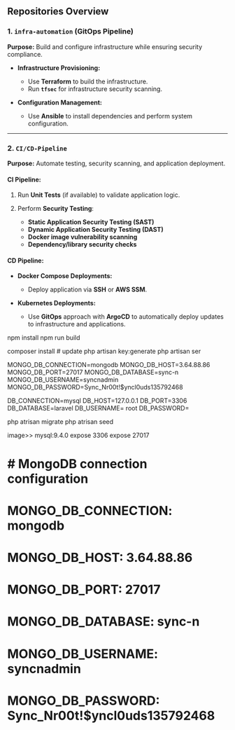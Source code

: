 ## **Repositories Overview**

### **1. `infra-automation` (GitOps Pipeline)**

**Purpose:** Build and configure infrastructure while ensuring security compliance.

* **Infrastructure Provisioning:**

  * Use **Terraform** to build the infrastructure.
  * Run **`tfsec`** for infrastructure security scanning.
* **Configuration Management:**

  * Use **Ansible** to install dependencies and perform system configuration.

---

### **2. `CI/CD-Pipeline`**

**Purpose:** Automate testing, security scanning, and application deployment.

#### **CI Pipeline:**

1. Run **Unit Tests** (if available) to validate application logic.
2. Perform **Security Testing**:

   * **Static Application Security Testing (SAST)**
   * **Dynamic Application Security Testing (DAST)**
   * **Docker image vulnerability scanning**
   * **Dependency/library security checks**

#### **CD Pipeline:**

* **Docker Compose Deployments:**

  * Deploy application via **SSH** or **AWS SSM**.
* **Kubernetes Deployments:**

  * Use **GitOps** approach with **ArgoCD** to automatically deploy updates to infrastructure and applications.





<!-- Dockerfile -->

<!-- NPM -->
npm install
npm run build <!-- npm run dev -->

<!-- PHP -->
composer install # update
php artisan key:generate
php artisan ser

<!-- MongoDB env -->
MONGO_DB_CONNECTION=mongodb
MONGO_DB_HOST=3.64.88.86
MONGO_DB_PORT=27017
MONGO_DB_DATABASE=sync-n
MONGO_DB_USERNAME=syncnadmin
MONGO_DB_PASSWORD=Sync_Nr00t!$yncl0uds135792468

<!-- MYSQL env -->
DB_CONNECTION=mysql
DB_HOST=127.0.0.1
DB_PORT=3306
DB_DATABASE=laravel
DB_USERNAME=  root
DB_PASSWORD=



<!-- At docker compose run command  in the app-service -->
php atrisan migrate
php atrisan seed


<!-- =============================== -->
<!-- MYSQL service inside docker compose-->
image>> mysql:9.4.0
expose 3306
expose 27017


<!-- in the docker compose file -->
  # # MongoDB connection configuration
  # MONGO_DB_CONNECTION: mongodb
  # MONGO_DB_HOST: 3.64.88.86
  # MONGO_DB_PORT: 27017
  # MONGO_DB_DATABASE: sync-n
  # MONGO_DB_USERNAME: syncnadmin
  # MONGO_DB_PASSWORD: Sync_Nr00t!$yncl0uds135792468



  <!-- amirbasiony66@nNwBzzEHeyUTtFtw -->

  <!-- mongodb+srv://amirbasiony66:nNwBzzEHeyUTtFtw@sync-n.vrwjyej.mongodb.net/?retryWrites=true&w=majority&appName=sync-n -->